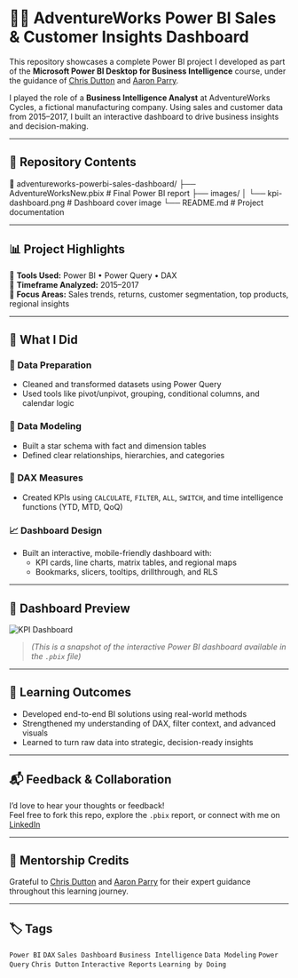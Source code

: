 # 🚴‍♂️ AdventureWorks Power BI Sales & Customer Insights Dashboard

This repository showcases a complete Power BI project I developed as part of the **Microsoft Power BI Desktop for Business Intelligence** course, under the guidance of [Chris Dutton](https://www.linkedin.com/in/chris-dutton/) and [Aaron Parry](https://www.linkedin.com/in/aaron-parry/).

I played the role of a **Business Intelligence Analyst** at AdventureWorks Cycles, a fictional manufacturing company. Using sales and customer data from 2015–2017, I built an interactive dashboard to drive business insights and decision-making.

---

## 📁 Repository Contents
📂 adventureworks-powerbi-sales-dashboard/
├── AdventureWorksNew.pbix # Final Power BI report
├── images/
│ └── kpi-dashboard.png # Dashboard cover image
└── README.md # Project documentation

---

## 📊 Project Highlights

🔧 **Tools Used:** Power BI • Power Query • DAX  
📅 **Timeframe Analyzed:** 2015–2017  
🎯 **Focus Areas:** Sales trends, returns, customer segmentation, top products, regional insights

---

## 🧠 What I Did

### 🔄 Data Preparation
- Cleaned and transformed datasets using Power Query
- Used tools like pivot/unpivot, grouping, conditional columns, and calendar logic

### 🧩 Data Modeling
- Built a star schema with fact and dimension tables
- Defined clear relationships, hierarchies, and categories

### 🧮 DAX Measures
- Created KPIs using `CALCULATE`, `FILTER`, `ALL`, `SWITCH`, and time intelligence functions (YTD, MTD, QoQ)

### 📈 Dashboard Design
- Built an interactive, mobile-friendly dashboard with:
  - KPI cards, line charts, matrix tables, and regional maps
  - Bookmarks, slicers, tooltips, drillthrough, and RLS

---

## 📸 Dashboard Preview

![KPI Dashboard](images/kpi-dashboard.png)

> *(This is a snapshot of the interactive Power BI dashboard available in the `.pbix` file)*

---

## 🎯 Learning Outcomes

- Developed end-to-end BI solutions using real-world methods  
- Strengthened my understanding of DAX, filter context, and advanced visuals  
- Learned to turn raw data into strategic, decision-ready insights

---

## 📬 Feedback & Collaboration

I’d love to hear your thoughts or feedback!  
Feel free to fork this repo, explore the `.pbix` report, or connect with me on [LinkedIn](https://www.linkedin.com/in/your-profile)

---

## 🔗 Mentorship Credits

Grateful to [Chris Dutton](https://www.linkedin.com/in/chris-dutton/) and [Aaron Parry](https://www.linkedin.com/in/aaron-parry/) for their expert guidance throughout this learning journey.

---

## 🏷️ Tags

`Power BI` `DAX` `Sales Dashboard` `Business Intelligence` `Data Modeling` `Power Query` `Chris Dutton` `Interactive Reports` `Learning by Doing`
